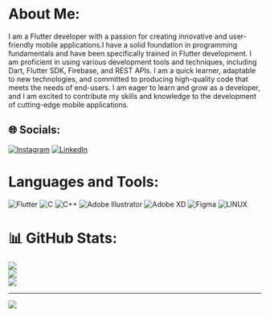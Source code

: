 # About Me:
I am a Flutter developer with a passion for creating innovative and user-friendly mobile applications.I have a solid foundation in programming fundamentals and have been specifically trained in Flutter development. I am proficient in using various development tools and techniques, including Dart, Flutter SDK, Firebase, and REST APIs.
I am a quick learner, adaptable to new technologies, and committed to producing high-quality code that meets the needs of end-users. I am eager to learn and grow as a developer, and I am excited to contribute my skills and knowledge to the development of cutting-edge mobile applications.
## 🌐 Socials:
[![Instagram](https://img.shields.io/badge/Instagram-%23E4405F.svg?logo=Instagram&logoColor=white)](https://instagram.com/https://instagram.com/mohd_thajudeen?igshid=YmMyMTA2M2Y=) [![LinkedIn](https://img.shields.io/badge/LinkedIn-%230077B5.svg?logo=linkedin&logoColor=white)](https://linkedin.com/in/https://www.linkedin.com/in/muhammed-thajudeen-t-c-245a63251) 

# Languages and Tools:
![Flutter](https://img.shields.io/badge/Flutter-%2302569B.svg?style=for-the-badge&logo=Flutter&logoColor=white) ![C](https://img.shields.io/badge/c-%2300599C.svg?style=for-the-badge&logo=c&logoColor=white) ![C++](https://img.shields.io/badge/c++-%2300599C.svg?style=for-the-badge&logo=c%2B%2B&logoColor=white) ![Adobe Illustrator](https://img.shields.io/badge/adobeillustrator-%23FF9A00.svg?style=for-the-badge&logo=adobeillustrator&logoColor=white) ![Adobe XD](https://img.shields.io/badge/Adobe%20XD-470137?style=for-the-badge&logo=Adobe%20XD&logoColor=#FF61F6) 	![Figma](https://img.shields.io/badge/figma-%23F24E1E.svg?style=for-the-badge&logo=figma&logoColor=white) ![LINUX](https://img.shields.io/badge/Linux-FCC624?style=for-the-badge&logo=linux&logoColor=black)
# 📊 GitHub Stats:
![](https://github-readme-stats.vercel.app/api?username=MuhammedThajudeen&theme=dark&hide_border=false&include_all_commits=false&count_private=false)<br/>
![](https://github-readme-streak-stats.herokuapp.com/?user=MuhammedThajudeen&theme=dark&hide_border=false)<br/>
![](https://github-readme-stats.vercel.app/api/top-langs/?username=MuhammedThajudeen&theme=dark&hide_border=false&include_all_commits=false&count_private=false&layout=compact)

---
[![](https://visitcount.itsvg.in/api?id=MuhammedThajudeen&icon=0&color=0)](https://visitcount.itsvg.in)

<!-- Proudly created with GPRM ( https://gprm.itsvg.in ) -->

